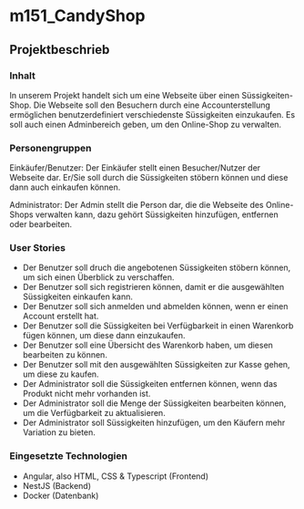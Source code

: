 # m151_CandyShop

## Projektbeschrieb

### Inhalt

In unserem Projekt handelt sich um eine Webseite über einen Süssigkeiten-Shop. 
Die Webseite soll den Besuchern durch eine Accounterstellung ermöglichen benutzerdefiniert verschiedenste Süssigkeiten einzukaufen.
Es soll auch einen Adminbereich geben, um den Online-Shop zu verwalten.

### Personengruppen

Einkäufer/Benutzer: 
Der Einkäufer stellt einen Besucher/Nutzer der Webseite dar. Er/Sie soll durch die Süssigkeiten stöbern können und diese dann auch einkaufen können.

Administrator:
Der Admin stellt die Person dar, die die Webseite des Online-Shops verwalten kann, dazu gehört Süssigkeiten hinzufügen, entfernen oder bearbeiten.

### User Stories

* Der Benutzer soll druch die angebotenen Süssigkeiten stöbern können, um sich einen Überblick zu verschaffen.
* Der Benutzer soll sich registrieren können, damit er die ausgewählten Süssigkeiten einkaufen kann.
* Der Benutzer soll sich anmelden und abmelden können, wenn er einen Account erstellt hat.
* Der Benutzer soll die Süssigkeiten bei Verfügbarkeit in einen Warenkorb fügen können, um diese dann einzukaufen.
* Der Benutzer soll eine Übersicht des Warenkorb haben, um diesen bearbeiten zu können.
* Der Benutzer soll mit den ausgewählten Süssigkeiten zur Kasse gehen, um diese zu kaufen.
* Der Administrator soll die Süssigkeiten entfernen können, wenn das Produkt nicht mehr vorhanden ist.
* Der Administrator soll die Menge der Süssigkeiten bearbeiten können, um die Verfügbarkeit zu aktualisieren. 
* Der Administrator soll Süssigkeiten hinzufügen, um den Käufern mehr Variation zu bieten.

### Eingesetzte Technologien

* Angular, also HTML, CSS & Typescript (Frontend)
* NestJS (Backend)
* Docker (Datenbank)
